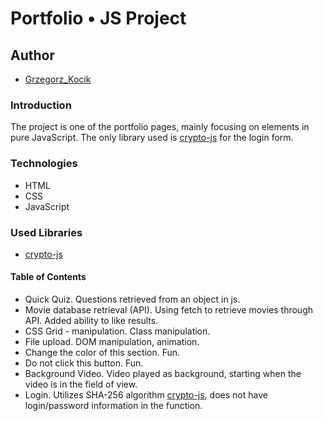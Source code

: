 # Portfolio &#8226; JS Project

## Author
- [Grzegorz_Kocik]

### Introduction
The project is one of the portfolio pages, mainly focusing on elements in pure JavaScript. The only library used is [crypto-js] for the login form.

### Technologies
- HTML
- CSS
- JavaScript

### Used Libraries
- [crypto-js]

#### Table of Contents
- Quick Quiz. Questions retrieved from an object in js.
- Movie database retrieval (API). Using fetch to retrieve movies through API. Added ability to like results.
- CSS Grid - manipulation. Class manipulation.
- File upload. DOM manipulation, animation.
- Change the color of this section. Fun.
- Do not click this button. Fun.
- Background Video. Video played as background, starting when the video is in the field of view.
- Login. Utilizes SHA-256 algorithm [crypto-js], does not have login/password information in the function.

[Grzegorz_Kocik]: <https://github.com/typodgrafiki>
[crypto-js]: <https://github.com/brix/crypto-js>